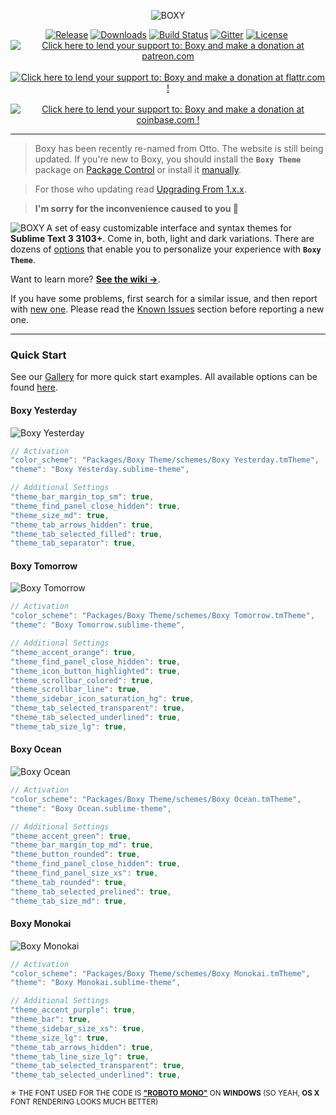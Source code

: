 <p align="center"><img src="https://raw.githubusercontent.com/oivva/boxy-extras/master/assets/readme/name.gif?v=1" alt="BOXY"></p>

<p align="center">
  <a href="https://github.com/oivva/boxy/releases"><img src="https://img.shields.io/github/release/oivva/boxy.svg?maxAge=3600" alt="Release"></a>
  <a href="https://packagecontrol.io/packages/Boxy%20Theme"><img src="https://img.shields.io/packagecontrol/dt/Boxy%20Theme.svg?maxAge=3600" alt="Downloads"></a>
  <a href="https://travis-ci.org/oivva/boxy"><img src="https://img.shields.io/travis/oivva/boxy.svg?maxAge=3600" alt="Build Status"></a>
  <a href="https://gitter.im/oivva/boxy"><img src="https://img.shields.io/gitter/room/nwjs/nw.js.svg?maxAge=2592000" alt="Gitter"></a>
  <a href="https://github.com/oivva/boxy/blob/master/LICENSE"><img src="https://img.shields.io/github/license/mashape/apistatus.svg?maxAge=2592000" alt="License"></a>&nbsp;
  <a href="https://www.patreon.com/oivva" title="Donate with Patreon"><img src="https://raw.githubusercontent.com/oivva/boxy-extras/master/assets/readme/patreon.png" alt="Click here to lend your support to: Boxy and make a donation at patreon.com"></a>&nbsp;
  <a href="https://flattr.com/profile/oivva" title="Donate with Flattr"><img src="https://raw.githubusercontent.com/oivva/boxy-extras/master/assets/readme/flattr.png" alt="Click here to lend your support to: Boxy and make a donation at flattr.com !"></a>&nbsp;
  <a href="https://www.coinbase.com/oivva" title="Donate with Bitcoin"><img src="https://raw.githubusercontent.com/oivva/boxy-extras/master/assets/readme/bitcoin.png" alt="Click here to lend your support to: Boxy and make a donation at coinbase.com !"></a>
</p>

***

> Boxy has been recently re-named from Otto. The website is still being updated. If you're new to Boxy, you should install the **`Boxy Theme`** package on [Package Control][downloads] or install it [manually][manual-install]. 

> For those who updating read [Upgrading From 1.x.x][upgrading]. 

> **I'm sorry for the inconvenience caused to you 🙍**

<a href="http://www.oivva.com/boxy" target="_blank"><img align="left" src="https://raw.githubusercontent.com/oivva/boxy-extras/master/assets/readme/logo.png" alt="BOXY"></a>

A set of easy customizable interface and syntax themes for **Sublime Text 3 3103+**. Come in, both, light and dark variations. There are dozens of [options][settings] that enable you to personalize your experience with **`Boxy Theme`**. 

Want to learn more? [**See the wiki &#8594;**][wiki].

If you have some problems, first search for a similar issue, and then report with [new one][issues]. Please read the [Known Issues][known-issues] section before reporting a new one.

***

### Quick Start

See our [Gallery][gallery] for more quick start examples. All available options can be found [here][settings].

#### Boxy Yesterday

![Boxy Yesterday][img-yesterday]

```js
// Activation
"color_scheme": "Packages/Boxy Theme/schemes/Boxy Yesterday.tmTheme",
"theme": "Boxy Yesterday.sublime-theme",

// Additional Settings
"theme_bar_margin_top_sm": true,
"theme_find_panel_close_hidden": true,
"theme_size_md": true,
"theme_tab_arrows_hidden": true,
"theme_tab_selected_filled": true,
"theme_tab_separator": true,
```

#### Boxy Tomorrow

![Boxy Tomorrow][img-tomorrow]

```js
// Activation
"color_scheme": "Packages/Boxy Theme/schemes/Boxy Tomorrow.tmTheme",
"theme": "Boxy Tomorrow.sublime-theme",

// Additional Settings
"theme_accent_orange": true,
"theme_find_panel_close_hidden": true,
"theme_icon_button_highlighted": true,
"theme_scrollbar_colored": true,
"theme_scrollbar_line": true,
"theme_sidebar_icon_saturation_hg": true,
"theme_tab_selected_transparent": true,
"theme_tab_selected_underlined": true,
"theme_tab_size_lg": true,
```

#### Boxy Ocean

![Boxy Ocean][img-ocean]

```js
// Activation
"color_scheme": "Packages/Boxy Theme/schemes/Boxy Ocean.tmTheme",
"theme": "Boxy Ocean.sublime-theme",

// Additional Settings
"theme_accent_green": true,
"theme_bar_margin_top_md": true,
"theme_button_rounded": true,
"theme_find_panel_close_hidden": true,
"theme_find_panel_size_xs": true,
"theme_tab_rounded": true,
"theme_tab_selected_prelined": true,
"theme_tab_size_md": true,
```

#### Boxy Monokai

![Boxy Monokai][img-monokai]

```js
// Activation
"color_scheme": "Packages/Boxy Theme/schemes/Boxy Monokai.tmTheme",
"theme": "Boxy Monokai.sublime-theme",

// Additional Settings
"theme_accent_purple": true,
"theme_bar": true,
"theme_sidebar_size_xs": true,
"theme_size_lg": true,
"theme_tab_arrows_hidden": true,
"theme_tab_line_size_lg": true,
"theme_tab_selected_transparent": true,
"theme_tab_selected_underlined": true,
```


<!--![Gallery][img-gallery]-->

<sup>&#x2733; THE FONT USED FOR THE CODE IS <a href="https://www.google.com/fonts/specimen/Roboto+Mono" target="_blank"><b>"ROBOTO MONO"</b></a> ON <b>WINDOWS</b> (SO YEAH, <b>OS X</b> FONT RENDERING LOOKS MUCH BETTER)</sup><br>
<!--<sup>&#x2733;&#x2733; THE SCREENSHOTS CAN CONTAIN SOME GIF RECORDING ARTIFACTS</sup>-->


<!-- Links -->

[release]: https://github.com/oivva/boxy/releases
[downloads]: https://packagecontrol.io/packages/Boxy%20Theme
[build-status]: https://travis-ci.org/oivva/boxy
[gitter]: https://gitter.im/oivva/boxy
[license]: https://github.com/oivva/boxy
[patreon]: https://www.patreon.com/oivva "Donate with Patreon"
[flattr]: https://flattr.com/profile/oivva "Donate with Flattr"
[bitcoin]: https://www.coinbase.com/oivva "Donate with Bitcoin"
[upgrading]: https://github.com/oivva/boxy/wiki/Upgrading
[issues]: https://github.com/oivva/boxy/issues
[wiki]: https://github.com/oivva/boxy/wiki
[gallery]: https://github.com/oivva/boxy/wiki/Gallery
[website]: http://www.oivva.com/boxy/
[known-issues]: https://github.com/oivva/boxy/wiki#known-issues
[pr]: https://github.com/wbond/package_control_channel/pull/5500
[manual-install]: https://github.com/oivva/boxy/wiki/Get-It#manual
[settings]: https://github.com/oivva/boxy/wiki/Settings

<!-- Images -->

[img-name]: https://raw.githubusercontent.com/oivva/boxy-extras/master/assets/readme/name.png
[img-release]: https://img.shields.io/github/release/oivva/boxy.svg?maxAge=3600
[img-downloads]: https://img.shields.io/packagecontrol/dt/Boxy%20Theme.svg?maxAge=3600
[img-build-status]: https://img.shields.io/travis/oivva/boxy.svg?maxAge=3600
[img-gitter]: https://img.shields.io/gitter/room/nwjs/nw.js.svg?maxAge=2592000
[img-license]: https://img.shields.io/github/license/mashape/apistatus.svg?maxAge=2592000
[img-patreon]: https://raw.githubusercontent.com/oivva/boxy-extras/master/assets/readme/patreon.png
[img-flattr]: https://raw.githubusercontent.com/oivva/boxy-extras/master/assets/readme/flattr.png
[img-bitcoin]: https://raw.githubusercontent.com/oivva/boxy-extras/master/assets/readme/bitcoin.png
[img-gallery]: https://raw.githubusercontent.com/oivva/boxy-extras/master/assets/readme/gallery.gif
[img-yesterday]: https://raw.githubusercontent.com/oivva/boxy-extras/master/assets/readme/yesterday.png
[img-tomorrow]: https://raw.githubusercontent.com/oivva/boxy-extras/master/assets/readme/tomorrow.png
[img-ocean]: https://raw.githubusercontent.com/oivva/boxy-extras/master/assets/readme/ocean.png
[img-monokai]: https://raw.githubusercontent.com/oivva/boxy-extras/master/assets/readme/monokai.png
